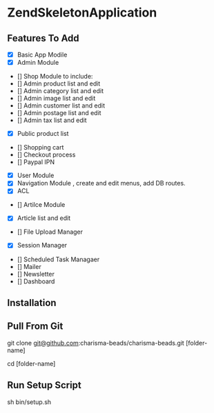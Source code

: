 ZendSkeletonApplication
=======================

Features To Add
---------------
- [x] Basic App Modile
- [x] Admin Module
- [] Shop Module to include:
- [] Admin product list and edit
- [] Admin category list and edit
- [] Admin image list and edit
- [] Admin customer list and edit
- [] Admin postage list and edit
- [] Admin tax list and edit
- [x] Public product list
- [] Shopping cart
- [] Checkout process
- [] Paypal IPN
- [x] User Module
- [x] Navigation Module , create and edit menus, add DB routes.
- [x] ACL
- [] Artilce Module
- [x] Article list and edit
- [] File Upload Manager
- [x] Session Manager
- [] Scheduled Task Managaer
- [] Mailer
- [] Newsletter
- [] Dashboard

Installation
------------

Pull From Git
-------------
git clone git@github.com:charisma-beads/charisma-beads.git [folder-name]

cd [folder-name]

Run Setup Script
----------------
sh bin/setup.sh

